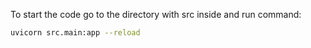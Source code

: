 To start the code go to the directory with src inside and run command: 
```bash
uvicorn src.main:app --reload
```

